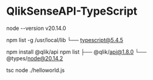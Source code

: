 # QlikSenseAPI-TypeScript

node --version
v20.14.0

npm list -g
/usr/local/lib
└── typescript@5.4.5

npm install @qlik/api
npm list
├── @qlik/api@1.8.0
└── @types/node@20.14.2

tsc
node ./helloworld.js
